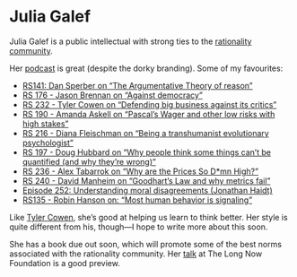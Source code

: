 # Julia Galef
Julia Galef is a public intellectual with strong ties to the [rationality community](https://www.lesswrong.com/).

Her [podcast](http://rationallyspeakingpodcast.org/) is great (despite the dorky branding). Some of my favourites:

*  [RS141: Dan Sperber on “The Argumentative Theory of reason”](http://rationallyspeakingpodcast.org/show/rs141-dan-sperber-on-the-argumentative-theory-of-reason.html) 
*  [RS 176 - Jason Brennan on “Against democracy”](http://rationallyspeakingpodcast.org/show/rs-176-jason-brennan-on-against-democracy.html) 
* [RS 232 - Tyler Cowen on “Defending big business against its critics”](http://rationallyspeakingpodcast.org/show/rs-232-tyler-cowen-on-defending-big-business-against-its-cri.html) 
*  [RS 190 - Amanda Askell on “Pascal’s Wager and other low risks with high stakes”](http://rationallyspeakingpodcast.org/show/rs-190-amanda-askell-on-pascals-wager-and-other-low-risks-wi.html) 
*  [RS 216 - Diana Fleischman on “Being a transhumanist evolutionary psychologist”](http://rationallyspeakingpodcast.org/show/rs-216-diana-fleischman-on-being-a-transhumanist-evolutionar.html) 
*  [RS 197 - Doug Hubbard on “Why people think some things can’t be quantified (and why they’re wrong)”](http://rationallyspeakingpodcast.org/show/rs-197-doug-hubbard-on-why-people-think-some-things-cant-be.html) 
*  [RS 236 - Alex Tabarrok on “Why are the Prices So D*mn High?”](http://rationallyspeakingpodcast.org/show/rs-236-alex-tabarrok-on-why-are-the-prices-so-dmn-high.html) 
*  [RS 240 - David Manheim on “Goodhart’s Law and why metrics fail”](http://rationallyspeakingpodcast.org/show/rs-240-david-manheim-on-goodharts-law-and-why-metrics-fail.html) 
*  [Episode 252: Understanding moral disagreements (Jonathan Haidt)](http://rationallyspeakingpodcast.org/show/episode-252-understanding-moral-disagreements-jonathan-haidt.html) 
* [RS135 - Robin Hanson on: “Most human behavior is signaling”](http://rationallyspeakingpodcast.org/show/rs135-robin-hanson-on-most-human-behavior-is-signaling.html) 

Like [Tyler Cowen](/people/tyler-cowen.md), she’s good at helping us learn to think better. Her style is quite different from his, though—I hope to write more about this soon.

She has a book due out soon, which will promote some of the best norms associated with the rationality community. Her [talk](https://www.youtube.com/watch?v=yfRC8ZgBXZw) at The Long Now Foundation is a good preview.


<!-- #web/people -->

<!-- {BearID:julia-galef.md} -->
